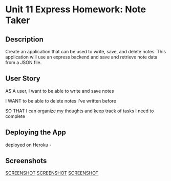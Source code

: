 # Unit 11 Express Homework: Note Taker

## Description

Create an application that can be used to write, save, and delete notes. This application will use an express backend and save and retrieve note data from a JSON file.

## User Story

AS A user, I want to be able to write and save notes

I WANT to be able to delete notes I've written before

SO THAT I can organize my thoughts and keep track of tasks I need to complete


## Deploying the App

deployed on Heroku - 

## Screenshots

[SCREENSHOT](images/addingnotes.png)
[SCREENSHOT](images/index.png)
[SCREENSHOT](images/notes.png)


